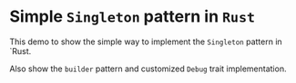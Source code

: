 # Simple `Singleton` pattern in `Rust`

This demo to show the simple way to implement the `Singleton` pattern in `Rust.

Also show the `builder` pattern and customized `Debug` trait implementation.
